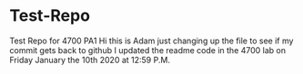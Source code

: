 # Test-Repo
Test Repo for 4700 PA1 
Hi this is Adam just changing up the file to see if my commit gets back to github  I updated the readme code in the 4700 lab on Friday January the 10th 2020 at 12:59 P.M. 